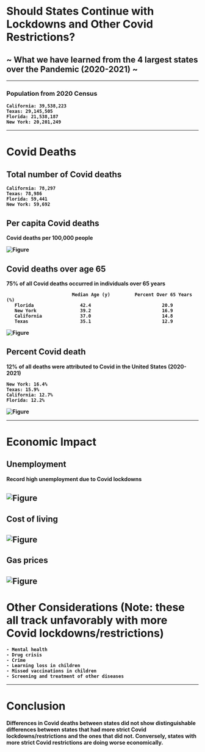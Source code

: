 
# <b>Should States Continue with Lockdowns and Other Covid Restrictions?
## <b>~ What we have learned from the 4 largest states over the Pandemic (2020-2021) ~

-------------------------------------------------------------------------------------------------------------------------------------    
    
### <b>Population from 2020 Census
    California: 39,538,223
    Texas: 29,145,505
    Florida: 21,538,187
    New York: 20,201,249

-------------------------------------------------------------------------------------------------------------------------------------

# Covid Deaths

## Total number of Covid deaths 
    
    California: 78,297
    Texas: 78,986
    Florida: 59,441
    New York: 59,692

## Per capita Covid deaths 
Covid deaths per 100,000 people    
    
![Figure](https://github.com/mjlambiase/Fall21Python2_Maya/blob/main/Final_project/images/Per_capita_covid_deaths_total.png)
    
## Covid deaths over age 65
75% of all Covid deaths occurred in individuals over 65 years
    
                            Median Age (y)         Percent Over 65 Years (%)  
       Florida                 42.4                          20.9
       New York                39.2                          16.9
       California              37.0                          14.8
       Texas                   35.1                          12.9 
    
![Figure](https://github.com/mjlambiase/Fall21Python2_Maya/blob/main/Final_project/images/Per_capita_covid_deaths_over65.png)
 
## Percent Covid death
12% of all deaths were attributed to Covid in the United States (2020-2021)

    New York: 16.4%
    Texas: 15.9%
    California: 12.7%
    Florida: 12.2%
        
![Figure](https://github.com/mjlambiase/Fall21Python2_Maya/blob/main/Final_project/images/Percent_covid_death_month.png)

-------------------------------------------------------------------------------------------------------------------------------------
# Economic Impact
   
## Unemployment
Record high unemployment due to Covid lockdowns    
    

![Figure](https://github.com/mjlambiase/Fall21Python2_Maya/blob/main/Final_project/images/Unemployment_by_month.png)    
-------------------------------------------------------------------------------------------------------------------------------------
## Cost of living    
    
![Figure](https://github.com/mjlambiase/Fall21Python2_Maya/blob/main/Final_project/images/Cost_of_Living.png) 
-------------------------------------------------------------------------------------------------------------------------------------  
## Gas prices  
    
![Figure](https://github.com/mjlambiase/Fall21Python2_Maya/blob/main/Final_project/images/Gas_prices.png)     
-------------------------------------------------------------------------------------------------------------------------------------     
# Other Considerations (Note: these all track unfavorably with more Covid lockdowns/restrictions) 
    - Mental health
    - Drug crisis
    - Crime
    - Learning loss in children
    - Missed vaccinations in children
    - Screening and treatment of other diseases
-------------------------------------------------------------------------------------------------------------------------------------       
# Conclusion

Differences in Covid deaths between states did not show distinguishable differences between states that had more strict Covid lockdowns/restrictions and the ones that did not. Conversely, states with more strict Covid restrictions are doing worse economically. 
